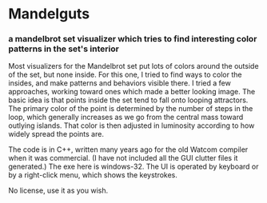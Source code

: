 # Mandelguts
### a mandelbrot set visualizer which tries to find interesting color patterns in the set's interior

Most visualizers for the Mandelbrot set put lots of colors around the outside of the set, but none inside.
For this one, I tried to find ways to color the insides, and make patterns and behaviors visible there.
I tried a few approaches, working toward ones which made a better looking image.
The basic idea is that points inside the set tend to fall onto looping attractors.
The primary color of the point is determined by the number of steps in the loop,
which generally increases as we go from the central mass toward outlying islands.
That color is then adjusted in luminosity according to how widely spread the points are.

The code is in C++, written many years ago for the old Watcom compiler when it was commercial.
(I have not included all the GUI clutter files it generated.)
The exe here is windows-32.
The UI is operated by keyboard or by a right-click menu, which shows the keystrokes.

No license, use it as you wish.

